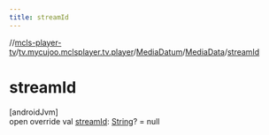 ```yaml
---
title: streamId
---
```

//[mcls-player-tv](../../../../index.html)/[tv.mycujoo.mclsplayer.tv.player](../../index.html)/[MediaDatum](../index.html)/[MediaData](index.html)/[streamId](stream-id.html)



# streamId



[androidJvm]\
open override val [streamId](stream-id.html): [String](https://kotlinlang.org/api/latest/jvm/stdlib/kotlin/-string/index.html)? = null




